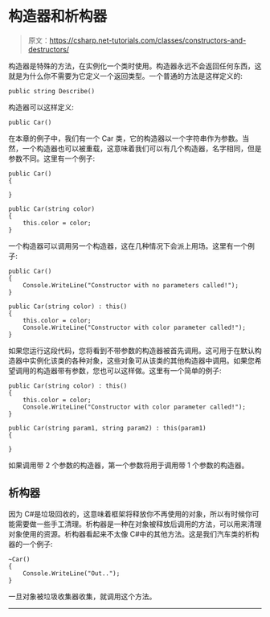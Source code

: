 # 构造器和析构器

> 原文：<https://csharp.net-tutorials.com/classes/constructors-and-destructors/>

构造器是特殊的方法，在实例化一个类时使用。构造器永远不会返回任何东西，这就是为什么你不需要为它定义一个返回类型。一个普通的方法是这样定义的:

```
public string Describe()
```

构造器可以这样定义:

```
public Car()
```

在本章的例子中，我们有一个 Car 类，它的构造器以一个字符串作为参数。当然，一个构造器也可以被重载，这意味着我们可以有几个构造器，名字相同，但是参数不同。这里有一个例子:

```
public Car()
{

}

public Car(string color)
{
    this.color = color;
}
```

<input type="hidden" name="IL_IN_ARTICLE">

一个构造器可以调用另一个构造器，这在几种情况下会派上用场。这里有一个例子:

```
public Car()
{
    Console.WriteLine("Constructor with no parameters called!");
}

public Car(string color) : this()
{
    this.color = color;
    Console.WriteLine("Constructor with color parameter called!");
}
```

如果您运行这段代码，您将看到不带参数的构造器被首先调用。这可用于在默认构造器中实例化该类的各种对象，这些对象可从该类的其他构造器中调用。如果您希望调用的构造器带有参数，您也可以这样做。这里有一个简单的例子:

```
public Car(string color) : this()
{
    this.color = color;
    Console.WriteLine("Constructor with color parameter called!");
}

public Car(string param1, string param2) : this(param1)
{

}
```

如果调用带 2 个参数的构造器，第一个参数将用于调用带 1 个参数的构造器。

## 析构器

因为 C#是垃圾回收的，这意味着框架将释放你不再使用的对象，所以有时候你可能需要做一些手工清理。析构器是一种在对象被释放后调用的方法，可以用来清理对象使用的资源。析构器看起来不太像 C#中的其他方法。这是我们汽车类的析构器的一个例子:

```
~Car() 
{
    Console.WriteLine("Out..");
}
```

一旦对象被垃圾收集器收集，就调用这个方法。

* * *